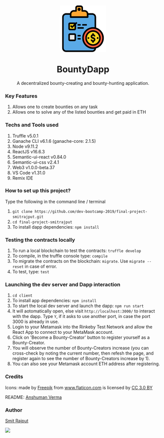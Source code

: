 <p align="center">
  <img src="./client/assets/list.png" align="center" width="150">
</p>

<h1 align="center">BountyDapp</h1>
<p align="center">A decentralized bounty-creating and bounty-hunting application.</p>


### Key Features

1. Allows one to create bounties on any task
2. Allows one to solve any of the listed bounties and get paid in ETH

### Techs and Tools used

1. Truffle v5.0.1
2. Ganache CLI v6.1.6 (ganache-core: 2.1.5)
3. Node v9.11.2
4. ReactJS v16.6.3
5. Semantic-ui-react v0.84.0
6. Semantic-ui-css v2.4.1
7. Web3 v1.0.0-beta.37
8. VS Code v1.31.0
9. Remix IDE

### How to set up this project?

Type the following in the command line / terminal

1. `git clone https://github.com/dev-bootcamp-2019/final-project-smitrajput.git`
2. `cd final-project-smitrajput`
3. To install dapp dependencies: `npm install`

### Testing the contracts locally

1. To run a local blockchain to test the contracts: `truffle develop`
2. To compile, in the truffle console type: `compile`
3. To migrate the contracts on the blockchain: `migrate`. Use `migrate --reset` in case of error.
4. To test, type: `test`

### Launching the dev server and Dapp interaction

1. `cd client`
2. To install app dependencies: `npm install`
3. To start the local dev server and launch the dapp: `npm run start`
4. It will aotomatically open, else visit `http://localhost:3000/` to interact with the dapp.
    Type `Y`, if it asks to use another port, in case the port 3000 is already in use.
5. Login to your Metamask into the Rinkeby Test Network and allow the React App to connect to your MetaMask account.
6. Click on 'Become a Bounty-Creator' button to register yourself as a Bounty-Creator.
7. You will observe the number of Bounty-Creators increase (you can cross-check by noting the current number, then refesh the     page, and register again to see the number of Bounty-Creators increase by 1).
8. You can also see your Metamask account ETH address after registering.

### Credits

<div>Icons: made by <a href="https://www.flaticon.com/authors/freepik" title="Freepik">Freepik</a> from <a href="https://www.flaticon.com/" title="Flaticon">www.flaticon.com</a> is licensed by <a href="http://creativecommons.org/licenses/by/3.0/" title="Creative Commons BY 3.0" target="_blank">CC 3.0 BY</a></div>

README: [Anshuman Verma](https://github.com/anshumanv)


### Author

[Smit Rajput](https://github.com/smitrajput) 

[<img src="https://image.flaticon.com/icons/svg/185/185964.svg" width="35" padding="10">](https://www.linkedin.com/in/smit-r-417517139/)

